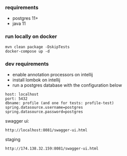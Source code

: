 
### requirements
- postgres 11+
- java 11

### run locally on docker
```
mvn clean package -DskipTests
docker-compose up -d
```

### dev requirements
- enable annotation processors on intellij
- install lombok on intellij
- run a postgres database with the configuration below
```
host: localhost
port: 5432
dbname: profile (and one for tests: profile-test)
spring.datasource.username=postgres
spring.datasource.password=postgres
```

swagger ui:
```
http://localhost:8081/swagger-ui.html
```

staging
```
http://174.138.32.159:8081/swagger-ui.html
```